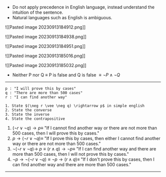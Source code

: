 - Do not apply precedence in English language, instead understand the intuition of the sentence. 
- Natural languages such as English is ambiguous.

![[Pasted image 20230913184912.png]]

![[Pasted image 20230913184938.png]]

![[Pasted image 20230913184951.png]]

![[Pasted image 20230913185016.png]]

![[Pasted image 20230913185032.png]]

- Neither P nor Q $\equiv$ P is false and Q is false $\equiv \neg P \wedge \neg Q$ 
---

```ad-question
p : "I will prove this by cases"
q : "There are more than 500 cases"
r : "I can find another way"

1. State $(\neg r \vee \neg q) \rightarrow p$ in simple english
2. State the converse
3. State the inverse
4. State the contrapositive
```

1. $(\neg r \vee \neg q) \rightarrow p \equiv$ "If I cannot find another way or there are not more than 500 cases, then I will prove this by cases." 
2. $p \rightarrow (\neg r \vee \neg q) \equiv$ "If I prove this by cases, then either I cannot find another way or there are not more than 500 cases."
3. $\neg(\neg r \vee \neg q) \rightarrow ~p \equiv (r \wedge q) \rightarrow \neg p \equiv$ "If I can find another way and there are more than 500 cases, then I will not prove this by cases."
4. $\neg p \rightarrow \neg(\neg r \vee \neg q) \equiv \neg p \rightarrow (r \wedge q) \equiv$ "If I don't prove this by cases, then I can find another way and there are more than 500 cases."

----
